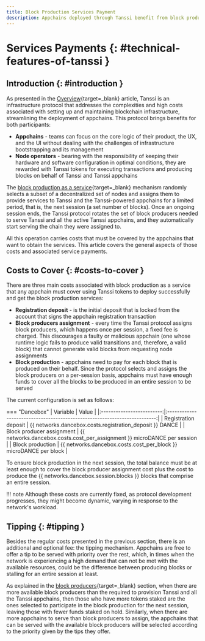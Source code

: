 ```yaml
---
title: Block Production Services Payment
description: Appchains deployed through Tanssi benefit from block production services provided by a set of node operators, who are compensated through staking rewards.
---
```


# Services Payments {: #technical-features-of-tanssi }

## Introduction {: #introduction }

As presented in the [Overview](/learn/tanssi/overview/){target=\_blank} article, Tanssi is an infrastructure protocol that addresses the complexities and high costs associated with setting up and maintaining blockchain infrastructure, streamlining the deployment of appchains. This protocol brings benefits for both participants:

- **Appchains** - teams can focus on the core logic of their product, the UX, and the UI without dealing with the challenges of infrastructure bootstrapping and its management
- **Node operators** - bearing with the responsibility of keeping their hardware and software configuration in optimal conditions, they are rewarded with Tanssi tokens for executing transactions and producing blocks on behalf of Tanssi and Tanssi appchains

The [block production as a service](/learn/tanssi/technical-features/#block-production-as-a-service){target=\_blank} mechanism randomly selects a subset of a decentralized set of nodes and assigns them to provide services to Tanssi and the Tanssi-powered appchains for a limited period, that is, the next session (a set number of blocks). Once an ongoing session ends, the Tanssi protocol rotates the set of block producers needed to serve Tanssi and all the active Tanssi appchains, and they automatically start serving the chain they were assigned to.

All this operation carries costs that must be covered by the appchains that want to obtain the services. This article covers the general aspects of those costs and associated service payments.

## Costs to Cover  {: #costs-to-cover }

There are three main costs associated with block production as a service that any appchain must cover using Tanssi tokens to deploy successfully and get the block production services:

- **Registration deposit** - is the initial deposit that is locked from the account that signs the appchain registration transaction
- **Block producers assignment** - every time the Tanssi protocol assigns block producers, which happens once per session, a fixed fee is charged. This discourages a faulty or malicious appchain (one whose runtime logic fails to produce valid transitions and, therefore, a valid block) that cannot generate valid blocks from requesting node assignments 
- **Block production** - appchains need to pay for each block that is produced on their behalf. Since the protocol selects and assigns the block producers on a per-session basis, appchains must have enough funds to cover all the blocks to be produced in an entire session to be served

The current configuration is set as follows:

=== "Dancebox"
    |         Variable          |                                   Value                                   |
    |:-------------------------:|:-------------------------------------------------------------------------:|
    |   Registration deposit    |         {{ networks.dancebox.costs.registration_deposit }} DANCE          |
    | Block producer assignment | {{ networks.dancebox.costs.cost_per_assignment }} microDANCE per session |
    |     Block production      |    {{ networks.dancebox.costs.cost_per_block }} microDANCE per block     |

To ensure block production in the next session, the total balance must be at least enough to cover the block producer assignment cost plus the cost to produce the {{ networks.dancebox.session.blocks }} blocks that comprise an entire session.

!!! note
    Although these costs are currently fixed, as protocol development progresses, they might become dynamic, varying in response to the network's workload.

## Tipping {: #tipping }

Besides the regular costs presented in the previous section, there is an additional and optional fee: the tipping mechanism. Appchains are free to offer a tip to be served with priority over the rest, which, in times when the network is experiencing a high demand that can not be met with the available resources, could be the difference between producing blocks or stalling for an entire session at least.  

As explained in the [block producers](/block-producers/onboarding/account-setup/#verify){target=\_blank} section, when there are more available block producers than the required to provision Tanssi and all the Tanssi appchains, then those who have more tokens staked are the ones selected to participate in the block production for the next session, leaving those with fewer funds staked on hold. Similarly, when there are more appchains to serve than block producers to assign, the appchains that can be served with the available block producers will be selected according to the priority given by the tips they offer.